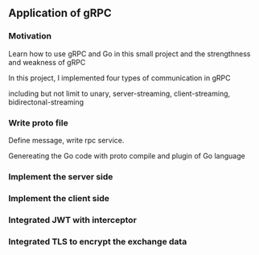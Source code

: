 ## Application of gRPC

### Motivation

Learn how to use gRPC and Go in this small project and the strengthness and weakness of gRPC

In this project, I implemented four types of communication in gRPC

including but not limit to unary, server-streaming, client-streaming, bidirectonal-streaming

### Write proto file

Define message, write rpc service.

Genereating the Go code with proto compile and plugin of Go language

### Implement the server side

### Implement the client side

### Integrated JWT with interceptor

### Integrated TLS to encrypt the exchange data


